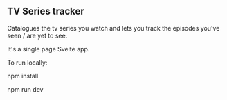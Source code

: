 ## TV Series tracker

Catalogues the tv series you watch and lets you track the episodes you've seen / are yet to see.

It's a single page Svelte app.

To run locally:

npm install

npm run dev
